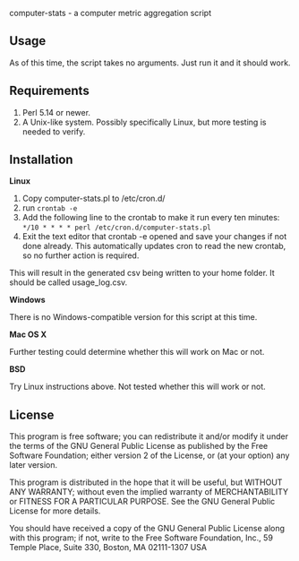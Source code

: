 computer-stats - a computer metric aggregation script

## Usage

As of this time, the script takes no arguments. Just run it and it should work.

## Requirements

1. Perl 5.14 or newer.
2. A Unix-like system. Possibly specifically Linux, but more testing is needed to verify.

## Installation

**Linux**

1. Copy computer-stats.pl to /etc/cron.d/
2. run `crontab -e`
3. Add the following line to the crontab to make it run every ten minutes:
`*/10 * * * * perl /etc/cron.d/computer-stats.pl`
4. Exit the text editor that crontab -e opened and save your changes if not done already.
This automatically updates cron to read the new crontab, so no further action is required.

This will result in the generated csv being written to your home folder. It should be called usage_log.csv.

**Windows**

There is no Windows-compatible version for this script at this time.

**Mac OS X**

Further testing could determine whether this will work on Mac or not.

**BSD**

Try Linux instructions above. Not tested whether this will work or not.

## License

This program is free software; you can redistribute it and/or modify
it under the terms of the GNU General Public License as published by
the Free Software Foundation; either version 2 of the License, or
(at your option) any later version.

This program is distributed in the hope that it will be useful,
but WITHOUT ANY WARRANTY; without even the implied warranty of
MERCHANTABILITY or FITNESS FOR A PARTICULAR PURPOSE.  See the
GNU General Public License for more details.

You should have received a copy of the GNU General Public License
along with this program; if not, write to the Free Software
Foundation, Inc., 59 Temple Place, Suite 330, Boston, MA  02111-1307  USA
